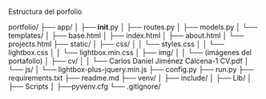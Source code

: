 Estructura del porfolio


portfolio/
├── app/
│   ├── __init__.py
│   ├── routes.py
│   ├── models.py
│   └── templates/
│       ├── base.html
│       ├── index.html
│       ├── about.html
│       └── projects.html
├── static/
│   ├── css/
│   │   └── styles.css
│   │   └── lightbox.css
│   │   └── lightbox.min.css
│   ├── img/
│   │   └── (imágenes del portafolio)
│   ├── cv/
│   │   └── Carlos Daniel Jiménez Cálcena-1 CV.pdf
│   └── js/
│       └── lightbox-plus-jquery.min.js
├── config.py
├── run.py
├── requirements.txt
├── readme.md
├── venv/
│   ├── include/
│   ├── Lib/
│   ├── Scripts
│   ├──pyvenv.cfg
└── .gitignore/
